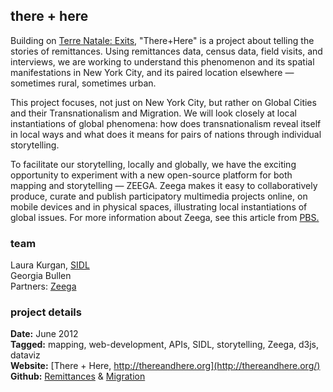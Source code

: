## there + here

Building on [Terre Natale: Exits](http://spatialinformationdesignlab.org/projects.php?id=107), "There+Here" is a project about telling the stories of remittances. Using remittances data, census data, field visits, and interviews, we are working to understand this phenomenon and its spatial manifestations in New York City, and its paired location elsewhere — sometimes rural, sometimes urban.

This project focuses, not just on New York City, but rather on Global Cities and their Transnationalism and Migration. We will look closely at local instantiations of global phenomena: how does transnationalism reveal itself in local ways and what does it means for pairs of nations through individual storytelling.

To facilitate our storytelling, locally and globally, we have the exciting opportunity to experiment with a new open-source platform for both mapping and storytelling — ZEEGA. Zeega makes it easy to collaboratively produce, curate and publish participatory multimedia projects online, on mobile devices and in physical spaces, illustrating local instantiations of global issues. For more information about Zeega, see this article from [PBS.](http://www.pbs.org/idealab/2011/08/zeega-enables-communities-to-create-interactive-documentaries-new-forms-of-storytelling230.html)

### team

Laura Kurgan, [SIDL](http://spatialinformationdesignlab.org/people.php?id=10)  
Georgia Bullen  
Partners: [Zeega](http://zeega.org/)

### project details

**Date:** June 2012  
**Tagged:** mapping, web-development, APIs, SIDL, storytelling, Zeega, d3js, dataviz  
**Website:** [There + Here, http://thereandhere.org](http://thereandhere.org/)  
**Github:** [Remittances](http://georgiamoon.github.io/remittancesviz/airports/remittances-origins2.html) & [Migration](http://georgiamoon.github.io/remittancesviz/airports/migrants-origins2.html)